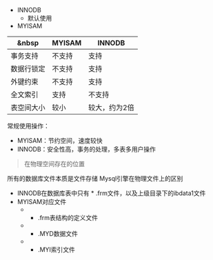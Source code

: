 - INNODB
	- 默认使用
- MYISAM

   
&nbsp       |   MYISAM |   INNODB 
----------- | ------ | --------
事务支持 | 不支持 | 支持
数据行锁定 | 不支持 | 支持
外键约束 | 不支持 | 支持
全文索引 | 支持 | 不支持
表空间大小 | 较小 | 较大，约为2倍

常规使用操作：
- MYISAM：节约空间，速度较快
- INNODB：安全性高，事务的处理，多表多用户操作

>在物理空间存在的位置

所有的数据库文件本质是文件存储
Mysql引擎在物理文件上的区别
- INNODB在数据库表中只有 * .frm文件，以及上级目录下的ibdata1文件
- MYISAM对应文件
	- * .frm表结构的定义文件
	- * .MYD数据文件
	- * .MYI索引文件
